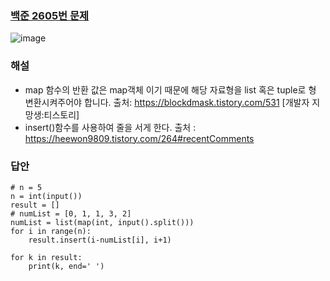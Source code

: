 ### [백준 2605번 문제](https://www.acmicpc.net/problem/2605)
![image](https://user-images.githubusercontent.com/49461207/193767141-aeb78cee-50a6-41a9-a9a4-fcde999acb4d.png)
### 해설
- map 함수의 반환 값은 map객체 이기 때문에 해당 자료형을 list 혹은 tuple로 형 변환시켜주어야 합니다.
출처: https://blockdmask.tistory.com/531 [개발자 지망생:티스토리]
- insert()함수를 사용하여 줄을 서게 한다.
출처 : https://heewon9809.tistory.com/264#recentComments

### 답안
```
# n = 5
n = int(input())
result = []
# numList = [0, 1, 1, 3, 2]
numList = list(map(int, input().split()))
for i in range(n):
    result.insert(i-numList[i], i+1)

for k in result:
    print(k, end=' ')
```

